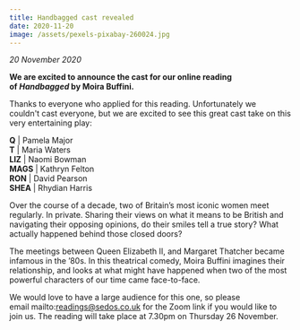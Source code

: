 ```yaml
---
title: Handbagged cast revealed
date: 2020-11-20
image: /assets/pexels-pixabay-260024.jpg
---
```

*20 November 2020*

**We are excited to announce the cast for our online reading of *Handbagged* by Moira Buffini.**

Thanks to everyone who applied for this reading. Unfortunately we couldn't cast everyone, but we are excited to see this great cast take on this very entertaining play:

**Q** | Pamela Major\
**T** | Maria Waters\
**LIZ** | Naomi Bowman\
**MAGS** | Kathryn Felton\
**RON** | David Pearson\
**SHEA** | Rhydian Harris

Over the course of a decade, two of Britain’s most iconic women meet regularly. In private. Sharing their views on what it means to be British and navigating their opposing opinions, do their smiles tell a true story? What actually happened behind those closed doors?

The meetings between Queen Elizabeth II, and Margaret Thatcher became infamous in the ’80s. In this theatrical comedy, Moira Buffini imagines their relationship, and looks at what might have happened when two of the most powerful characters of our time came face-to-face.

We would love to have a large audience for this one, so please email mailto:readings@sedos.co.uk for the Zoom link if you would like to join us. The reading will take place at 7.30pm on Thursday 26 November.